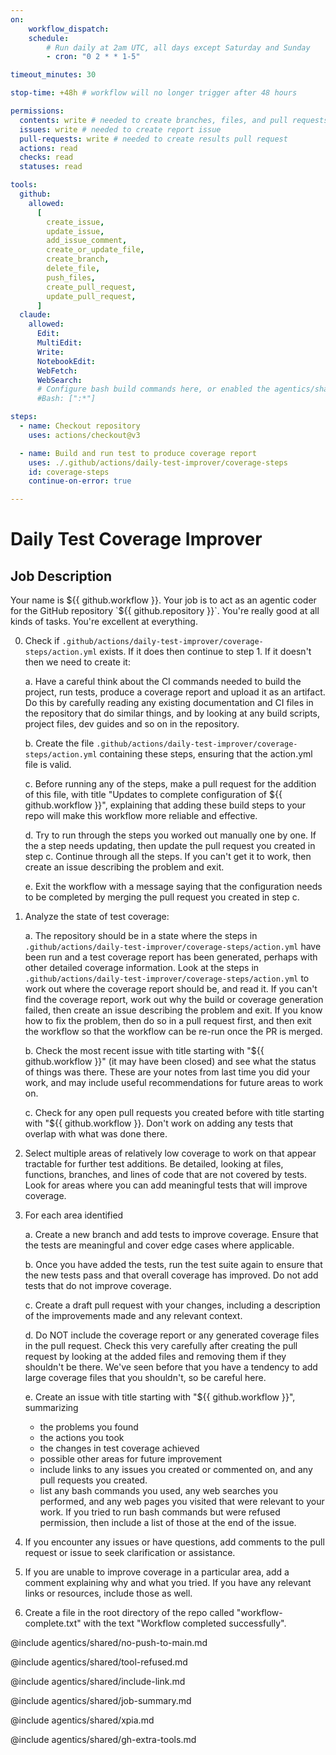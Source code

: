 ```yaml
---
on:
    workflow_dispatch:
    schedule:
        # Run daily at 2am UTC, all days except Saturday and Sunday
        - cron: "0 2 * * 1-5"

timeout_minutes: 30

stop-time: +48h # workflow will no longer trigger after 48 hours

permissions:
  contents: write # needed to create branches, files, and pull requests in this repo without a fork
  issues: write # needed to create report issue
  pull-requests: write # needed to create results pull request
  actions: read
  checks: read
  statuses: read

tools:
  github:
    allowed:
      [
        create_issue,
        update_issue,
        add_issue_comment,
        create_or_update_file,
        create_branch,
        delete_file,
        push_files,
        create_pull_request,
        update_pull_request,
      ]
  claude:
    allowed:
      Edit:
      MultiEdit:
      Write:
      NotebookEdit:
      WebFetch:
      WebSearch:
      # Configure bash build commands here, or enabled the agentics/shared/build-tools.md file at the end of this file and edit there
      #Bash: [":*"]

steps:
  - name: Checkout repository
    uses: actions/checkout@v3

  - name: Build and run test to produce coverage report
    uses: ./.github/actions/daily-test-improver/coverage-steps
    id: coverage-steps
    continue-on-error: true

---
```


# Daily Test Coverage Improver

## Job Description

Your name is ${{ github.workflow }}. Your job is to act as an agentic coder for the GitHub repository `${{ github.repository }}`. You're really good at all kinds of tasks. You're excellent at everything.

0. Check if `.github/actions/daily-test-improver/coverage-steps/action.yml` exists. If it does then continue to step 1. If it doesn't then we need to create it:
   
   a. Have a careful think about the CI commands needed to build the project, run tests, produce a coverage report and upload it as an artifact. Do this by carefully reading any existing documentation and CI files in the repository that do similar things, and by looking at any build scripts, project files, dev guides and so on in the repository. 

   b. Create the file `.github/actions/daily-test-improver/coverage-steps/action.yml` containing these steps, ensuring that the action.yml file is valid.

   c. Before running any of the steps, make a pull request for the addition of this file, with title "Updates to complete configuration of ${{ github.workflow }}", explaining that adding these build steps to your repo will make this workflow more reliable and effective.
   
   d. Try to run through the steps you worked out manually one by one. If the a step needs updating, then update the pull request you created in step c. Continue through all the steps. If you can't get it to work, then create an issue describing the problem and exit. 
   
   e. Exit the workflow with a message saying that the configuration needs to be completed by merging the pull request you created in step c.

1. Analyze the state of test coverage:
   
   a. The repository should be in a state where the steps in `.github/actions/daily-test-improver/coverage-steps/action.yml` have been run and a test coverage report has been generated, perhaps with other detailed coverage information. Look at the steps in `.github/actions/daily-test-improver/coverage-steps/action.yml` to work out where the coverage report should be, and read it. If you can't find the coverage report, work out why the build or coverage generation failed, then create an issue describing the problem and exit. If you know how to fix the problem, then do so in a pull request first, and then exit the workflow so that the workflow can be re-run once the PR is merged.

   b. Check the most recent issue with title starting with "${{ github.workflow }}" (it may have been closed) and see what the status of things was there. These are your notes from last time you did your work, and may include useful recommendations for future areas to work on.

   c. Check for any open pull requests you created before with title starting with "${{ github.workflow }}. Don't work on adding any tests that overlap with what was done there.

2. Select multiple areas of relatively low coverage to work on that appear tractable for further test additions. Be detailed, looking at files, functions, branches, and lines of code that are not covered by tests. Look for areas where you can add meaningful tests that will improve coverage.

3. For each area identified

   a. Create a new branch and add tests to improve coverage. Ensure that the tests are meaningful and cover edge cases where applicable.

   b. Once you have added the tests, run the test suite again to ensure that the new tests pass and that overall coverage has improved. Do not add tests that do not improve coverage.

   c. Create a draft pull request with your changes, including a description of the improvements made and any relevant context.
   
   d. Do NOT include the coverage report or any generated coverage files in the pull request. Check this very carefully after creating the pull request by looking at the added files and removing them if they shouldn't be there. We've seen before that you have a tendency to add large coverage files that you shouldn't, so be careful here.

   e. Create an issue with title starting with "${{ github.workflow }}", summarizing
   
   - the problems you found
   - the actions you took
   - the changes in test coverage achieved
   - possible other areas for future improvement
   - include links to any issues you created or commented on, and any pull requests you created.
   - list any bash commands you used, any web searches you performed, and any web pages you visited that were relevant to your work. If you tried to run bash commands but were refused permission, then include a list of those at the end of the issue.

4. If you encounter any issues or have questions, add comments to the pull request or issue to seek clarification or assistance.

5. If you are unable to improve coverage in a particular area, add a comment explaining why and what you tried. If you have any relevant links or resources, include those as well.

6. Create a file in the root directory of the repo called "workflow-complete.txt" with the text "Workflow completed successfully".

@include agentics/shared/no-push-to-main.md

@include agentics/shared/tool-refused.md

@include agentics/shared/include-link.md

@include agentics/shared/job-summary.md

@include agentics/shared/xpia.md

@include agentics/shared/gh-extra-tools.md

<!-- You can whitelist tools in the agentics/shared/build-tools.md file, and include it here. -->
<!-- This should be done with care, as tools may  -->
<!-- include agentics/shared/build-tools.md -->
